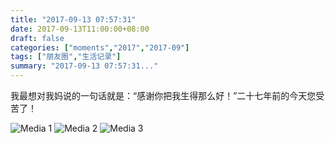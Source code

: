 ```yaml
---
title: "2017-09-13 07:57:31"
date: 2017-09-13T11:00:00+08:00
draft: false
categories: ["moments","2017","2017-09"]
tags: ["朋友圈","生活记录"]
summary: "2017-09-13 07:57:31..."
---
```


我最想对我妈说的一句话就是：“感谢你把我生得那么好！”二十七年前的今天您受苦了！

![Media 1](/Moments/photos/2017-09-13/201709130757310.jpg)
![Media 2](/Moments/photos/2017-09-13/201709130757311.jpg)
![Media 3](/Moments/photos/2017-09-13/201709130757312.jpg)

